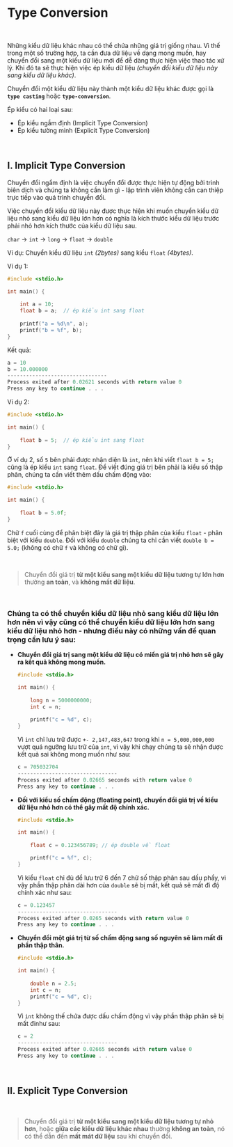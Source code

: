 # Type Conversion

<br />

Những kiểu dữ liệu khác nhau có thể chứa những giá trị giống nhau. Vì thế trong một số trường hợp, ta cần đưa dữ liệu về dạng mong muốn, hay chuyển đổi sang một kiểu dữ liệu mới để dễ dàng thực hiện việc thao tác xử lý. Khi đó ta sẽ thực hiện việc ép kiểu dữ liệu _(chuyển đổi kiểu dữ liệu này sang kiểu dữ liệu khác)_.

Chuyển đổi một kiểu dữ liệu này thành một kiểu dữ liệu khác được gọi là  **`type casting`** hoặc **`type-conversion`**.

Ép kiểu có hai loại sau:

- Ép kiểu ngầm định (Implicit Type Conversion)
- Ép kiểu tường minh (Explicit Type Conversion)

<br />

## I. Implicit Type Conversion

Chuyển đổi ngầm định là việc chuyển đổi được thực hiện tự động bởi trình biên dịch và chúng ta không cần làm gì - lập trình viên không cần can thiệp trực tiếp vào quá trình chuyển đổi.

Việc chuyển đổi kiểu dữ liệu này được thực hiện khi muốn chuyển kiểu dữ liệu nhỏ sang kiểu dữ liệu lớn hơn có nghĩa là kích thước kiểu dữ liệu trước phải nhỏ hơn kích thước của kiểu dữ liệu sau. 

`char` -> `int` -> `long` -> `float` -> `double`

Ví dụ: Chuyển kiểu dữ liệu `int` _(2bytes)_ sang kiểu `float` _(4bytes)_.

Ví dụ 1:
```c
#include <stdio.h>

int main() {
	
    int a = 10;
    float b = a;  // ép kiểu int sang float
	
    printf("a = %d\n", a);
    printf("b = %f", b);
}
```

Kết quả:
```c
a = 10
b = 10.000000
--------------------------------
Process exited after 0.02621 seconds with return value 0
Press any key to continue . . .
```

Ví dụ 2:
```c
#include <stdio.h>

int main() {
	
    float b = 5;  // ép kiểu int sang float
}
```

Ở ví dụ 2, số `5` bên phải được nhận diện là `int`, nên khi viết `float b = 5;` cũng là ép kiểu `int` sang `float`. Để viết đúng giá trị bên phải là kiểu số thập phân, chúng ta cần viết thêm dấu chấm động vào:

```c
#include <stdio.h>

int main() {
	
    float b = 5.0f;
}
```

Chữ `f` cuối cùng để phân biệt đây là giá trị thập phân của kiểu `float` - phân biệt với kiểu `double`. Đối với kiểu `double` chúng ta chỉ cần viết `double b = 5.0;` (không có chữ `f` và không có chữ gì).

<br />

> Chuyển đổi giá trị **từ một kiểu sang một kiểu dữ liệu tương tự lớn hơn** thường **an toàn**, và **không mất dữ liệu**.

<br />

### Chúng ta có thể chuyển kiểu dữ liệu nhỏ sang kiểu dữ liệu lớn hơn nên vì vậy cũng có thể chuyển kiểu dữ liệu lớn hơn sang kiểu dữ liệu nhỏ hơn - nhưng điều này có những vấn đề quan trọng cần lưu ý sau:

- **Chuyển đổi giá trị sang một kiểu dữ liệu có miền giá trị nhỏ hơn sẽ gây ra kết quả không mong muốn.**

  ```c
  #include <stdio.h>

  int main() {
	
      long n = 5000000000;
      int c = n;
	
      printf("c = %d", c);
  }
  ```

  Vì `int` chỉ lưu trữ được `+- 2,147,483,647` trong khi `n = 5,000,000,000` vượt quá ngưỡng lưu trữ của `int`, vì vậy khi chạy chúng ta sẽ nhận được kết quả sai không mong muốn như sau:

  ```c
  c = 705032704
  --------------------------------
  Process exited after 0.02665 seconds with return value 0
  Press any key to continue . . .
  ```

- **Đối với kiểu số chấm động (floating point), chuyển đổi giá trị về kiểu dữ liệu nhỏ hơn có thể gây mất độ chính xác.**

  ```c
  #include <stdio.h>

  int main() {
	
      float c = 0.123456789; // ép double về float	

      printf("c = %f", c);
  }
  ```
  
  Vì kiểu `float` chỉ đủ để lưu trữ 6 đến 7 chữ số thập phân sau dấu phẩy, vì vậy phần thập phân dài hơn của `double` sẽ bị mất, kết quả sẽ mất đi độ chính xác như sau:
  
  ```c
  c = 0.123457
  --------------------------------
  Process exited after 0.0265 seconds with return value 0
  Press any key to continue . . .
  ```

- **Chuyển đổi một giá trị từ số chấm động sang số nguyên sẽ làm mất đi phần thập thân.**

  ```c
  #include <stdio.h>

  int main() {
	
      double n = 2.5;
      int c = n;	
      printf("c = %d", c);
  }
  ```

  Vì `int` không thế chứa được dấu chấm động vì vậy phần thập phân sẽ bị mất đinhư sau:
  
  ```c
  c = 2
  --------------------------------
  Process exited after 0.02665 seconds with return value 0
  Press any key to continue . . .
  ```

<br />

## II. Explicit Type Conversion

<br />

> Chuyển đổi giá trị **từ một kiểu sang một kiểu dữ liệu tương tự nhỏ hơn**, hoặc **giữa các kiểu dữ liệu khác nhau** thường **không an toàn**, nó có thể dẫn đến **mất mát dữ liệu** sau khi chuyển đổi.
